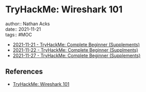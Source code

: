 # TryHackMe: Wireshark 101

author:: Nathan Acks  
date:: 2021-11-21  
tags:: #MOC

* [2021-11-21 - TryHackMe: Complete Beginner (Supplements)](../log/2021-11-21-tryhackme-complete-beginner-supplements.md)
* [2021-11-22 - TryHackMe: Complete Beginner (Supplments)](../log/2021-11-22-tryhackme-complete-beginner-supplements.md)
* [2021-11-27 - TryHackMe: Complete Beginner (Supplements)](../log/2021-11-27-tryhackme-complete-beginner-supplements.md)

## References

* [TryHackMe: Wireshark 101](https://tryhackme.com/room/wireshark)
